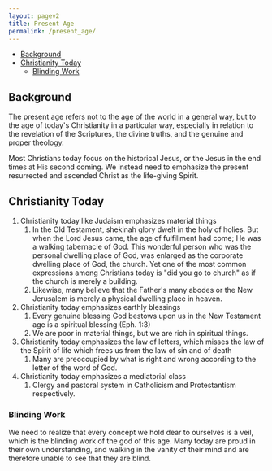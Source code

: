 ```yaml
---
layout: pagev2
title: Present Age
permalink: /present_age/
---
```

- [Background](#background)
- [Christianity Today](#christianity-today)
  - [Blinding Work](#blinding-work)

## Background

The present age refers not to the age of the world in a general way, but to the age of today's Christianity in a particular way, especially in relation to the revelation of the Scriptures, the divine truths, and the genuine and proper theology.

Most Christians today focus on the historical Jesus, or the Jesus in the end times at His second coming. We instead need to emphasize the present resurrected and ascended Christ as the life-giving Spirit.

## Christianity Today

1. Christianity today like Judaism emphasizes material things
   1. In the Old Testament, shekinah glory dwelt in the holy of holies. But when the Lord Jesus came, the age of fulfillment had come; He was a walking tabernacle of God. This wonderful person who was the personal dwelling place of God, was enlarged as the corporate dwelling place of God, the church. Yet one of the most common expressions among Christians today is "did you go to church" as if the church is merely a building. 
   2. Likewise, many believe that the Father's many abodes or the New Jerusalem is merely a physical dwelling place in heaven.
2. Christianity today emphasizes earthly blessings
   1. Every genuine blessing God bestows upon us in the New Testament age is a spiritual blessing (Eph. 1:3)
   2. We are poor in material things, but we are rich in spiritual things.
3. Christianity today emphasizes the law of letters, which misses the law of the Spirit of life which frees us from the law of sin and of death
   1. Many are preoccupied by what is right and wrong according to the letter of the word of God. 
4. Christianity today emphasizes a mediatorial class
   1. Clergy and pastoral system in Catholicism and Protestantism respectively.

### Blinding Work

We need to realize that every concept we hold dear to ourselves is a veil, which is the blinding work of the god of this age. Many today are proud in their own understanding, and walking in the vanity of their mind and are therefore unable to see that they are blind.